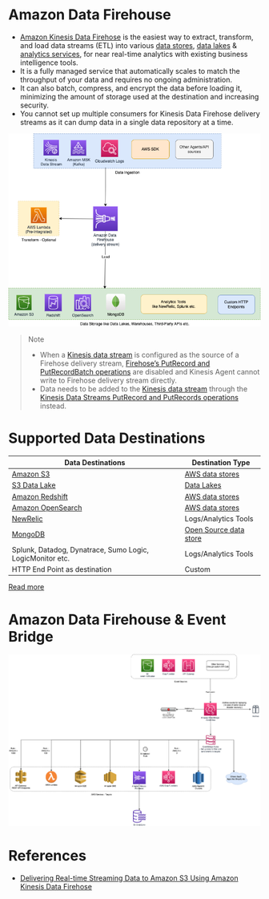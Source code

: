 # Amazon Data Firehouse
- [Amazon Kinesis Data Firehose](https://aws.amazon.com/kinesis/data-firehose/) is the easiest way to extract, transform, and load data streams (ETL) into various [data stores](../../../1_Databases), [data lakes](../../DataStorage/DataLakes) & [analytics services](../../DataConsumption), for near real-time analytics with existing business intelligence tools.
- It is a fully managed service that automatically scales to match the throughput of your data and requires no ongoing administration. 
- It can also batch, compress, and encrypt the data before loading it, minimizing the amount of storage used at the destination and increasing security.
- You cannot set up multiple consumers for Kinesis Data Firehose delivery streams as it can dump data in a single data repository at a time.

![](Data-Firehouse.png)

> Note
> - When a [Kinesis data stream](../../../4_MessageBrokers/AmazonKinesis/Readme.md) is configured as the source of a Firehose delivery stream, [Firehose’s PutRecord and PutRecordBatch operations](../../../4_MessageBrokers/AmazonKinesis/Readme.md) are disabled and Kinesis Agent cannot write to Firehose delivery stream directly.
> - Data needs to be added to the [Kinesis data stream](../../../4_MessageBrokers/AmazonKinesis/Readme.md) through the [Kinesis Data Streams PutRecord and PutRecords operations](../../../4_MessageBrokers/AmazonKinesis/Readme.md) instead.

# Supported Data Destinations

| Data Destinations                                                                                                           | Destination Type                               |
|-----------------------------------------------------------------------------------------------------------------------------|------------------------------------------------|
| [Amazon S3](../../../6_FileStorages/3_S3ObjectStorage/Readme.md)                                                            | [AWS data stores](../../../1_Databases)        |
| [S3 Data Lake](../../DataStorage/DataLakes/S3DataLake.md)                                                                   | [Data Lakes](../../DataStorage/DataLakes)      |
| [Amazon Redshift](../../DataStorage/DataWarehouses/AmazonRedshift.md)                                                       | [AWS data stores](../../../1_Databases)        |
| [Amazon OpenSearch](../../../1_Databases/AmazonOpenSearch/Readme.md)                                                        | [AWS data stores](../../../1_Databases)        |
| [NewRelic](https://docs.aws.amazon.com/AmazonCloudWatch/latest/logs/SubscriptionFilters.html)                               | Logs/Analytics Tools                           |
| [MongoDB](https://github.com/Anshul619/HLD-System-Designs/blob/main/1_Databases/10_Document-Databases/MongoAtlas/Readme.md) | [Open Source data store](../../../1_Databases) |
| Splunk, Datadog, Dynatrace, Sumo Logic, LogicMonitor etc.                                                                   | Logs/Analytics Tools                           |
| HTTP End Point as destination                                                                                               | Custom                                         |

[Read more](https://aws.amazon.com/kinesis/data-firehose/faqs/)

# Amazon Data Firehouse & Event Bridge

![](../../../4_MessageBrokers/AmazonEventBridge/EventBridge.png)

# References
- [Delivering Real-time Streaming Data to Amazon S3 Using Amazon Kinesis Data Firehose](https://towardsdatascience.com/delivering-real-time-streaming-data-to-amazon-s3-using-amazon-kinesis-data-firehose-2cda5c4d1efe)